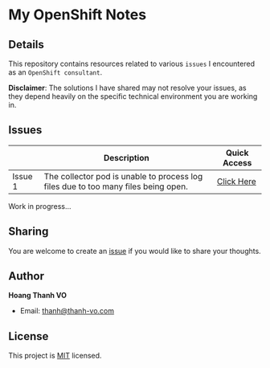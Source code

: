 # My OpenShift Notes

## Details

This repository contains resources related to various `issues` I encountered as an `OpenShift consultant`.

**Disclaimer**: The solutions I have shared may not resolve your issues, as they depend heavily on the specific technical environment you are working in.

## Issues

|         | Description                                                                        | Quick Access                                              |
|---------|------------------------------------------------------------------------------------|-----------------------------------------------------------|
| Issue 1 | The collector pod is unable to process log files due to too many files being open. | [Click Here](./issues/issue1-openshift-logging/README.md) |

Work in progress...

## Sharing

You are welcome to create an [issue](https://github.com/ht-vo/openshift-notes/issues/new/choose) if you would like to share your thoughts.

## Author

**Hoang Thanh VO**

- Email: [thanh@thanh-vo.com](mailto:thanh@thanh-vo.com)

## License

This project is [MIT](https://github.com/ht-vo/openshift-notes/blob/main/LICENSE) licensed.
